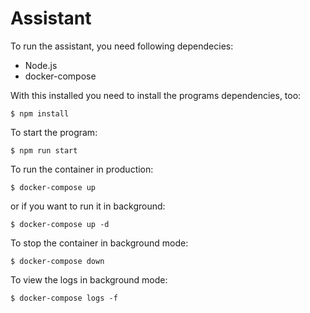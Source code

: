 # Assistant

To run the assistant, you need following dependecies:

 * Node.js
 * docker-compose


With this installed you need to install the programs
dependencies, too:

<code>$ npm install</code>


To start the program:

<code>$ npm run start</code>


To run the container in production:

<code>$ docker-compose up</code>

or if you want to run it in background:

<code>$ docker-compose up -d</code>

To stop the container in background mode:

<code>$ docker-compose down</code>

To view the logs in background mode:

<code>$ docker-compose logs -f</code>
